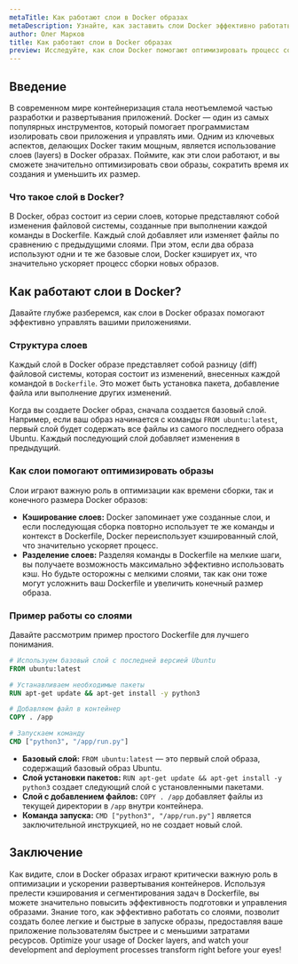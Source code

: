 ```yaml
---
metaTitle: Как работают слои в Docker образах
metaDescription: Узнайте, как заставить слои Docker эффективно работать для вас, оптимизируя процесс создания и использования Docker образов
author: Олег Марков
title: Как работают слои в Docker образах
preview: Исследуйте, как слои Docker помогают оптимизировать процесс создания образов: от основ до практических примеров с кодом, чтобы вы могли лучше понять механизм и научиться использовать его правильно
---
```


## Введение

В современном мире контейнеризация стала неотъемлемой частью разработки и развертывания приложений. Docker — один из самых популярных инструментов, который помогает программистам изолировать свои приложения и управлять ими. Одним из ключевых аспектов, делающих Docker таким мощным, является использование слоев (layers) в Docker образах. Поймите, как эти слои работают, и вы сможете значительно оптимизировать свои образы, сократить время их создания и уменьшить их размер.

### Что такое слой в Docker?

В Docker, образ состоит из серии слоев, которые представляют собой изменения файловой системы, созданные при выполнении каждой команды в Dockerfile. Каждый слой добавляет или изменяет файлы по сравнению с предыдущими слоями. При этом, если два образа используют одни и те же базовые слои, Docker кэширует их, что значительно ускоряет процесс сборки новых образов.

## Как работают слои в Docker?

Давайте глубже разберемся, как слои в Docker образах помогают эффективно управлять вашими приложениями.

### Структура слоев

Каждый слой в Docker образе представляет собой разницу (diff) файловой системы, которая состоит из изменений, внесенных каждой командой в `Dockerfile`. Это может быть установка пакета, добавление файла или выполнение других изменений.

Когда вы создаете Docker образ, сначала создается базовый слой. Например, если ваш образ начинается с команды `FROM ubuntu:latest`, первый слой будет содержать все файлы из самого последнего образа Ubuntu. Каждый последующий слой добавляет изменения в предыдущий.

### Как слои помогают оптимизировать образы

Слои играют важную роль в оптимизации как времени сборки, так и конечного размера Docker образов:

- **Кэширование слоев:** Docker запоминает уже созданные слои, и если последующая сборка повторно использует те же команды и контекст в Dockerfile, Docker переиспользует кэшированный слой, что значительно ускоряет процесс.
- **Разделение слоев:** Разделяя команды в Dockerfile на мелкие шаги, вы получаете возможность максимально эффективно использовать кэш. Но будьте осторожны с мелкими слоями, так как они тоже могут усложнить ваш Dockerfile и увеличить конечный размер образа.

### Пример работы со слоями

Давайте рассмотрим пример простого Dockerfile для лучшего понимания.

```dockerfile
# Используем базовый слой с последней версией Ubuntu
FROM ubuntu:latest 

# Устанавливаем необходимые пакеты
RUN apt-get update && apt-get install -y python3

# Добавляем файл в контейнер
COPY . /app

# Запускаем команду
CMD ["python3", "/app/run.py"]
```

- **Базовый слой:** `FROM ubuntu:latest` — это первый слой образа, содержащий базовый образ Ubuntu.
- **Слой установки пакетов:** `RUN apt-get update && apt-get install -y python3` создает следующий слой с установленными пакетами.
- **Слой с добавлением файлов:** `COPY . /app` добавляет файлы из текущей директории в `/app` внутри контейнера.
- **Команда запуска:** `CMD ["python3", "/app/run.py"]` является заключительной инструкцией, но не создает новый слой.

## Заключение

Как видите, слои в Docker образах играют критически важную роль в оптимизации и ускорении развертывания контейнеров. Используя прелести кэширования и сегментирования задач в Dockerfile, вы можете значительно повысить эффективность подготовки и управления образами. Знание того, как эффективно работать со слоями, позволит создать более легкие и быстрые в запуске образы, предоставляя ваше приложение пользователям быстрее и с меньшими затратами ресурсов. Optimize your usage of Docker layers, and watch your development and deployment processes transform right before your eyes!